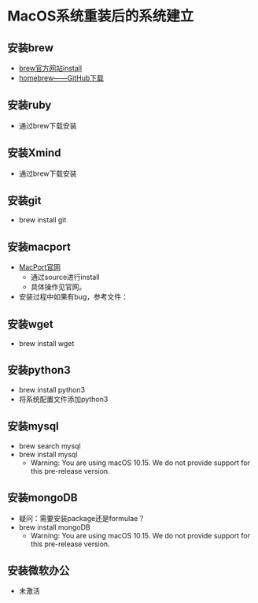 # MacOS系统重装后的系统建立

## 安装brew
 
 * [brew官方网站install](https://brew.sh)
 * [homebrew——GitHub下载](https://github.com/Homebrew/brew)
## 安装ruby
 * 通过brew下载安装
## 安装Xmind
 * 通过brew下载安装
## 安装git
 * brew install git

## 安装macport
 * [MacPort官网](https://www.macports.org/install.php)
   *  通过source进行install
   *  具体操作见官网。
 * 安装过程中如果有bug，参考文件：
## 安装wget
 * brew install wget
## 安装python3
 * brew install python3
 * 将系统配置文件添加python3
## 安装mysql
 * brew search mysql
 * brew install mysql
   * Warning: You are using macOS 10.15.
We do not provide support for this pre-release version.
## 安装mongoDB
 * 疑问：需要安装package还是formulae？
 * brew install mongoDB
   * Warning: You are using macOS 10.15.
We do not provide support for this pre-release version.
## 安装微软办公
 * 未激活

